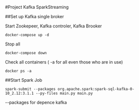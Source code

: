 #Project Kafka SparkStreaming

##Set up Kafka single broker 

Start Zookepeer, Kafka controler, Kafka Brooker 
```
docker-compose up -d
```
Stop all 
```
docker-compose down
```
Check all containers ( -a for all  even those who are in use)

```
docker ps -a
```
##Start Spark Job


```
spark-submit --packages org.apache.spark:spark-sql-kafka-0-10_2.12:3.1.1 --py-files main.py main.py  
```
--packages for depence kafka